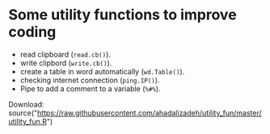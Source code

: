 # Some utility functions  to improve coding
* read clipboard (`read.cb()`).
* write clipbord (`write.cb()`).
* create a table in word automatically (`wd.Table()`).
* checking internet connection (`ping.IP()`).
* Pipe to add a comment to a variable (`%#%`).




Download:     
source("https://raw.githubusercontent.com/ahadalizadeh/utility_fun/master/utility_fun.R")

